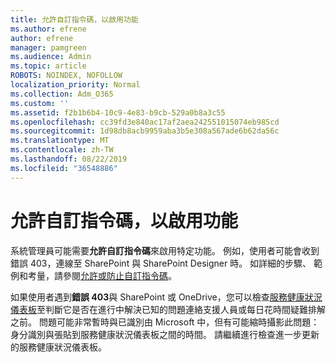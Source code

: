 ```yaml
---
title: 允許自訂指令碼，以啟用功能
ms.author: efrene
author: efrene
manager: pamgreen
ms.audience: Admin
ms.topic: article
ROBOTS: NOINDEX, NOFOLLOW
localization_priority: Normal
ms.collection: Adm_O365
ms.custom: ''
ms.assetid: f2b1b6b4-10c9-4e83-b9cb-529a0b8a3c55
ms.openlocfilehash: cc39fd3e840ac17af2aea242551015074eb985cd
ms.sourcegitcommit: 1d98db8acb9959aba3b5e308a567ade6b62da56c
ms.translationtype: MT
ms.contentlocale: zh-TW
ms.lasthandoff: 08/22/2019
ms.locfileid: "36548886"
---
```

# <a name="allow-custom-script-to-enable-features"></a>允許自訂指令碼，以啟用功能

系統管理員可能需要**允許自訂指令碼**來啟用特定功能。 例如，使用者可能會收到錯誤 403，連線至 SharePoint 與 SharePoint Designer 時。 如詳細的步驟、 範例和考量，請參閱[允許或防止自訂指令碼](https://docs.microsoft.com/sharepoint/allow-or-prevent-custom-script)。

如果使用者遇到**錯誤 403**與 SharePoint 或 OneDrive，您可以檢查[服務健康狀況儀表板](https://admin.microsoft.com/AdminPortal/Home#/servicehealth)至判斷它是否在進行中解決已知的問題連絡支援人員或每日花時間疑難排解之前。 問題可能非常暫時與已識別由 Microsoft 中，但有可能縮時攝影此問題： 身分識別與張貼到服務健康狀況儀表板之間的時間。 請繼續進行檢查進一步更新的服務健康狀況儀表板。

